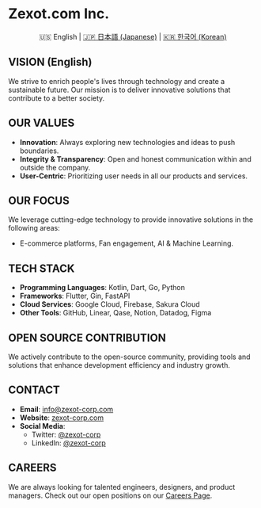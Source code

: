 # Zexot.com Inc.

<p align="center">
  🇺🇸 English |
  <a href="/profile/README-ja.md">🇯🇵 日本語 (Japanese)</a> |
  <a href="/profile/README-kokr.md">🇰🇷 한국어 (Korean)</a> 
</p>

## <a name="english"></a> VISION (English)
We strive to enrich people's lives through technology and create a sustainable future. Our mission is to deliver innovative solutions that contribute to a better society.

## OUR VALUES
- **Innovation**: Always exploring new technologies and ideas to push boundaries.
- **Integrity & Transparency**: Open and honest communication within and outside the company.
- **User-Centric**: Prioritizing user needs in all our products and services.

## OUR FOCUS
We leverage cutting-edge technology to provide innovative solutions in the following areas:
- E-commerce platforms, Fan engagement, AI & Machine Learning.

## TECH STACK
- **Programming Languages**: Kotlin, Dart, Go, Python
- **Frameworks**: Flutter, Gin, FastAPI
- **Cloud Services**: Google Cloud, Firebase, Sakura Cloud
- **Other Tools**: GitHub, Linear, Qase, Notion, Datadog, Figma

## OPEN SOURCE CONTRIBUTION
We actively contribute to the open-source community, providing tools and solutions that enhance development efficiency and industry growth.

## CONTACT
- **Email**: info@zexot-corp.com
- **Website**: [zexot-corp.com](https://zexot-corp.com)
- **Social Media**:
  - Twitter: [@zexot-corp](https://twitter.com/zexot-corp)
  - LinkedIn: [@zexot-corp](https://www.linkedin.com/company/zexot-corp)

## CAREERS
We are always looking for talented engineers, designers, and product managers.
Check out our open positions on our [Careers Page](https://zexot-corp.com/careers).
